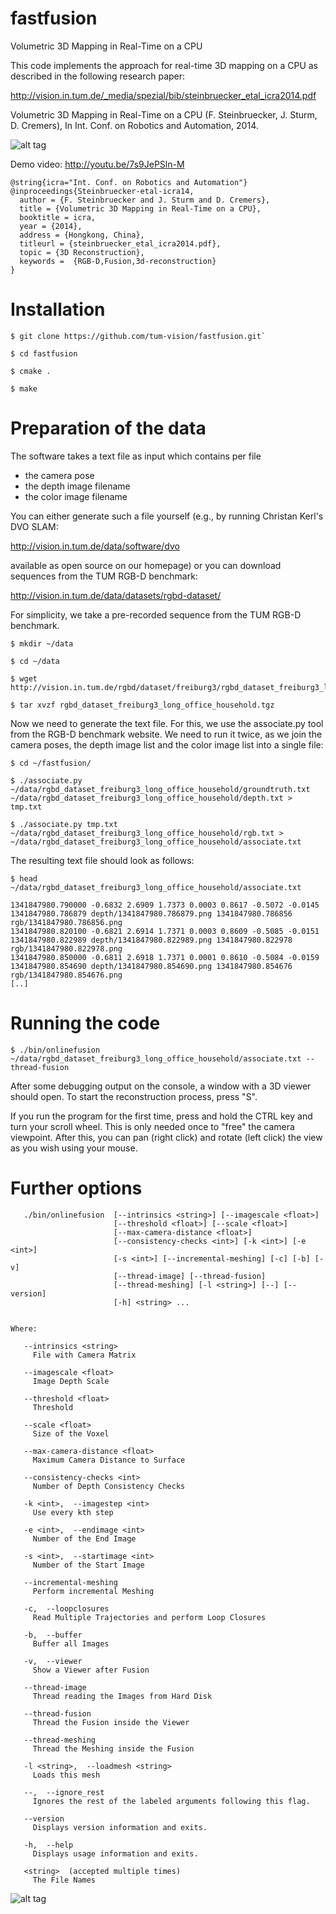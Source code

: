 fastfusion
==========

Volumetric 3D Mapping in Real-Time on a CPU 

This code implements the approach for real-time 3D mapping on a CPU as
described in the following research paper:

http://vision.in.tum.de/_media/spezial/bib/steinbruecker_etal_icra2014.pdf

Volumetric 3D Mapping in Real-Time on a CPU (F. Steinbruecker, J. Sturm, D. Cremers), 
In Int. Conf. on Robotics and Automation, 2014.

![alt tag](http://vision.in.tum.de/_media/data/software/fastfusion_small.png)

Demo video:
http://youtu.be/7s9JePSln-M

```
@string{icra="Int. Conf. on Robotics and Automation"}
@inproceedings{Steinbruecker-etal-icra14,
  author = {F. Steinbruecker and J. Sturm and D. Cremers},
  title = {Volumetric 3D Mapping in Real-Time on a CPU},
  booktitle = icra,
  year = {2014},
  address = {Hongkong, China},
  titleurl = {steinbruecker_etal_icra2014.pdf},
  topic = {3D Reconstruction},
  keywords =  {RGB-D,Fusion,3d-reconstruction}
}
```

Installation
============

    $ git clone https://github.com/tum-vision/fastfusion.git`

    $ cd fastfusion
  
    $ cmake .

    $ make

Preparation of the data
======================

The software takes a text file as input which contains per file
- the camera pose
- the depth image filename
- the color image filename

You can either generate such a file yourself (e.g., by running
Christan Kerl's DVO SLAM:

http://vision.in.tum.de/data/software/dvo

available as open source on our homepage) or you can download 
sequences from the TUM RGB-D benchmark:

http://vision.in.tum.de/data/datasets/rgbd-dataset/

For simplicity, we take a pre-recorded sequence from the TUM
RGB-D benchmark.

    $ mkdir ~/data

    $ cd ~/data

    $ wget http://vision.in.tum.de/rgbd/dataset/freiburg3/rgbd_dataset_freiburg3_long_office_household.tgz

    $ tar xvzf rgbd_dataset_freiburg3_long_office_household.tgz

Now we need to generate the text file. For this, we use the associate.py tool from
the RGB-D benchmark website. We need to run it twice, as we join the
camera poses, the depth image list and the color image list into a single file:

    $ cd ~/fastfusion/

    $ ./associate.py ~/data/rgbd_dataset_freiburg3_long_office_household/groundtruth.txt ~/data/rgbd_dataset_freiburg3_long_office_household/depth.txt > tmp.txt

    $ ./associate.py tmp.txt ~/data/rgbd_dataset_freiburg3_long_office_household/rgb.txt > ~/data/rgbd_dataset_freiburg3_long_office_household/associate.txt

The resulting text file should look as follows:

    $ head ~/data/rgbd_dataset_freiburg3_long_office_household/associate.txt

```
1341847980.790000 -0.6832 2.6909 1.7373 0.0003 0.8617 -0.5072 -0.0145 1341847980.786879 depth/1341847980.786879.png 1341847980.786856 rgb/1341847980.786856.png
1341847980.820100 -0.6821 2.6914 1.7371 0.0003 0.8609 -0.5085 -0.0151 1341847980.822989 depth/1341847980.822989.png 1341847980.822978 rgb/1341847980.822978.png
1341847980.850000 -0.6811 2.6918 1.7371 0.0001 0.8610 -0.5084 -0.0159 1341847980.854690 depth/1341847980.854690.png 1341847980.854676 rgb/1341847980.854676.png
[..]
```

Running the code
================

    $ ./bin/onlinefusion ~/data/rgbd_dataset_freiburg3_long_office_household/associate.txt --thread-fusion

After some debugging output on the console, a window with a 3D viewer should open. To start the 
reconstruction process, press "S". 

If you run the program for the first time, press and hold the CTRL key and turn your scroll wheel. 
This is only needed once to "free" the camera viewpoint. After this, you can pan (right click) and 
rotate (left click) the view as you wish using your mouse.

Further options
===============

```
   ./bin/onlinefusion  [--intrinsics <string>] [--imagescale <float>]
                       [--threshold <float>] [--scale <float>]
                       [--max-camera-distance <float>]
                       [--consistency-checks <int>] [-k <int>] [-e <int>]
                       [-s <int>] [--incremental-meshing] [-c] [-b] [-v]
                       [--thread-image] [--thread-fusion]
                       [--thread-meshing] [-l <string>] [--] [--version]
                       [-h] <string> ...


Where: 

   --intrinsics <string>
     File with Camera Matrix

   --imagescale <float>
     Image Depth Scale

   --threshold <float>
     Threshold

   --scale <float>
     Size of the Voxel

   --max-camera-distance <float>
     Maximum Camera Distance to Surface

   --consistency-checks <int>
     Number of Depth Consistency Checks

   -k <int>,  --imagestep <int>
     Use every kth step

   -e <int>,  --endimage <int>
     Number of the End Image

   -s <int>,  --startimage <int>
     Number of the Start Image

   --incremental-meshing
     Perform incremental Meshing

   -c,  --loopclosures
     Read Multiple Trajectories and perform Loop Closures

   -b,  --buffer
     Buffer all Images

   -v,  --viewer
     Show a Viewer after Fusion

   --thread-image
     Thread reading the Images from Hard Disk

   --thread-fusion
     Thread the Fusion inside the Viewer

   --thread-meshing
     Thread the Meshing inside the Fusion

   -l <string>,  --loadmesh <string>
     Loads this mesh

   --,  --ignore_rest
     Ignores the rest of the labeled arguments following this flag.

   --version
     Displays version information and exits.

   -h,  --help
     Displays usage information and exits.

   <string>  (accepted multiple times)
     The File Names
```
![alt tag](http://vision.in.tum.de/_media/data/software/screenshot_fastfusion.png)


